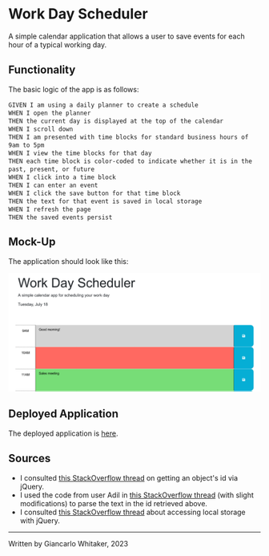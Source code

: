 # Work Day Scheduler

A simple calendar application that allows a user to save events for each hour of a typical working day. 

## Functionality

The basic logic of the app is as follows:

```
GIVEN I am using a daily planner to create a schedule
WHEN I open the planner
THEN the current day is displayed at the top of the calendar
WHEN I scroll down
THEN I am presented with time blocks for standard business hours of 9am to 5pm
WHEN I view the time blocks for that day
THEN each time block is color-coded to indicate whether it is in the past, present, or future
WHEN I click into a time block
THEN I can enter an event
WHEN I click the save button for that time block
THEN the text for that event is saved in local storage
WHEN I refresh the page
THEN the saved events persist
```

## Mock-Up

The application should look like this:

![An image showing the scheduler at 10 AM. The hours 9, 10, and 11 AM are visible, and shaded according to which is in the past, present, or future.](./Assets/scheduler_mockup.png)

## Deployed Application

The deployed application is [here](https://giancarlow333.github.io/work-day-scheduler/).

## Sources

* I consulted [this StackOverflow thread](https://stackoverflow.com/questions/3239598/how-can-i-get-the-id-of-an-element-using-jquery) on getting an object's id via jQuery.
* I used the code from user Adil in [this StackOverflow thread](https://stackoverflow.com/questions/13068225/parsing-text-with-jquery) (with slight modifications) to parse the text in the id retrieved above.
* I consulted [this StackOverflow thread](https://stackoverflow.com/questions/40791207/setting-and-getting-localstorage-with-jquery) about accessing local storage with jQuery.


---
Written by Giancarlo Whitaker, 2023